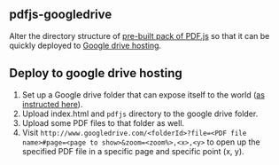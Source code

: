 pdfjs-googledrive
-----------------

Alter the directory structure of [pre-built pack of PDF.js](https://mozilla.github.io/pdf.js/getting_started/#download) so that it can be quickly deployed to [Google drive hosting](https://support.google.com/drive/answer/2881970?hl=en).

Deploy to google drive hosting
------------------------------

1. Set up a Google drive folder that can expose itself to the world ([as instructed here](https://support.google.com/drive/answer/2881970?hl=en)).
2. Upload index.html and `pdfjs` directory to the google drive folder.
3. Upload some PDF files to that folder as well.
4. Visit `http://www.googledrive.com/<folderId>?file=<PDF file name>#page=<page to show>&zoom=<zoom%>,<x>,<y>` to open up the specified PDF file in a specific page and specific point (x, y).
